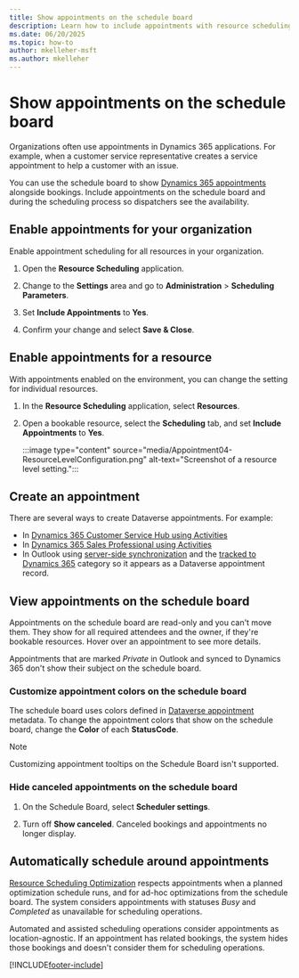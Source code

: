 ```yaml
---
title: Show appointments on the schedule board
description: Learn how to include appointments with resource scheduling in Dynamics 365 Field Service.
ms.date: 06/20/2025
ms.topic: how-to
author: mkelleher-msft
ms.author: mkelleher
---
```


# Show appointments on the schedule board

Organizations often use appointments in Dynamics 365 applications. For example, when a customer service representative creates a service appointment to help a customer with an issue.

You can use the schedule board to show [Dynamics 365 appointments](/dynamics365/customer-engagement/web-api/appointment) alongside bookings. Include appointments on the schedule board and during the scheduling process so dispatchers see the availability.

## Enable appointments for your organization

Enable appointment scheduling for all resources in your organization.

1. Open the **Resource Scheduling** application.

1. Change to the **Settings** area and go to **Administration** > **Scheduling Parameters**.

1. Set **Include Appointments** to **Yes**.

1. Confirm your change and select **Save & Close**.

## Enable appointments for a resource

With appointments enabled on the environment, you can change the setting for individual resources.

1. In the **Resource Scheduling** application, select **Resources**.

1. Open a bookable resource, select the **Scheduling** tab, and set **Include Appointments** to **Yes**.

   :::image type="content" source="media/Appointment04-ResourceLevelConfiguration.png" alt-text="Screenshot of a resource level setting.":::

## Create an appointment

There are several ways to create Dataverse appointments. For example:

- In [Dynamics 365 Customer Service Hub using Activities](/dynamics365/customer-service/customer-service-hub-user-guide-basics#understand-activities)
- In [Dynamics 365 Sales Professional using Activities](/dynamics365/sales-professional/manage-activities)
- In Outlook using [server-side synchronization](/power-platform/admin/server-side-synchronization) and the [tracked to Dynamics 365](/power-platform/admin/use-outlook-category-track-appointments-emails) category so it appears as a Dataverse appointment record.

## View appointments on the schedule board

Appointments on the schedule board are read-only and you can't move them. They show for all required attendees and the owner, if they're bookable resources. Hover over an appointment to see more details.

Appointments that are marked *Private* in Outlook and synced to Dynamics 365 don't show their subject on the schedule board.

### Customize appointment colors on the schedule board

The schedule board uses colors defined in [Dataverse appointment](/dynamics365/customer-engagement/web-api/appointment) metadata. To change the appointment colors that show on the schedule board, change the **Color** of each **StatusCode**.

> [!NOTE]  
> Customizing appointment tooltips on the Schedule Board isn't supported.

### Hide canceled appointments on the schedule board

1. On the Schedule Board, select **Scheduler settings**.

1. Turn off **Show canceled**. Canceled bookings and appointments no longer display.

## Automatically schedule around appointments

[Resource Scheduling Optimization](rso-overview.md) respects appointments when a planned optimization schedule runs, and for ad-hoc optimizations from the schedule board. The system considers appointments with statuses *Busy* and *Completed* as unavailable for scheduling operations.

Automated and assisted scheduling operations consider appointments as location-agnostic. If an appointment has related bookings, the system hides those bookings and doesn't consider them for scheduling operations.

[!INCLUDE[footer-include](../includes/footer-banner.md)]

